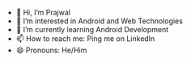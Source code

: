 - 👋 Hi, I’m Prajwal
- 👀 I’m interested in Android and Web Technologies
- 🌱 I’m currently learning Android Development
- 📫 How to reach me: Ping me on LinkedIn 
- 😄 Pronouns: He/Him

<!---
PrajwalG7/PrajwalG7 is a ✨ special ✨ repository because its `README.md` (this file) appears on your GitHub profile.
You can click the Preview link to take a look at your changes.
--->
